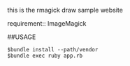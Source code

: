 
this is the rmagick draw sample website

requirement:: ImageMagick


##USAGE
````
$bundle install --path/vendor
$bundle exec ruby app.rb
````

